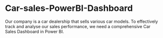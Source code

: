 # Car-sales-PowerBI-Dashboard

Our company is a car dealership that sells various car models. To effectively track and analyse our sales performance, we need a comprehensive Car Sales Dashboard in Power BI. 
